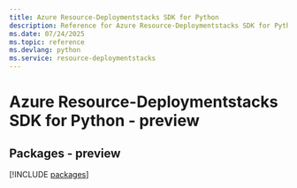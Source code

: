 ```yaml
---
title: Azure Resource-Deploymentstacks SDK for Python
description: Reference for Azure Resource-Deploymentstacks SDK for Python
ms.date: 07/24/2025
ms.topic: reference
ms.devlang: python
ms.service: resource-deploymentstacks
---
```

# Azure Resource-Deploymentstacks SDK for Python - preview
## Packages - preview
[!INCLUDE [packages](resource-deploymentstacks-index.md)]